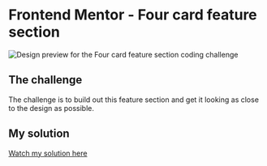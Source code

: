 # Frontend Mentor - Four card feature section

![Design preview for the Four card feature section coding challenge](./design/desktop-preview.jpg)

## The challenge

The challenge is to build out this feature section and get it looking as close to the design as possible.

## My solution
[Watch my solution here](https://cardsfour.netlify.app/)
